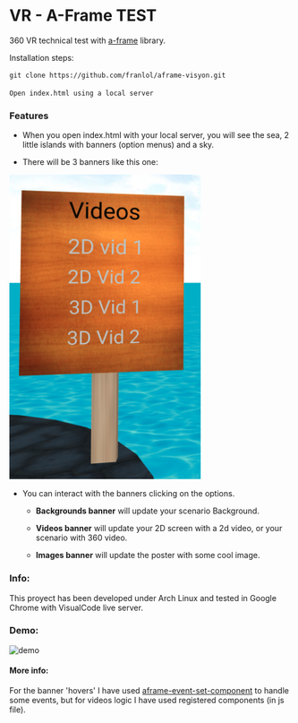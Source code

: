 # VR - A-Frame TEST

360 VR technical test with [a-frame](https://aframe.io/) library.

Installation steps:

```
git clone https://github.com/franlol/aframe-visyon.git

Open index.html using a local server
```

### Features

- When you open index.html with your local server, you will see the sea, 2 little islands with banners (option menus) and a sky.

- There will be 3 banners like this one:

![Banner](https://raw.githubusercontent.com/franlol/aframe-visyon/master/banner.png)

- You can interact with the banners clicking on the options.

  - **Backgrounds banner** will update your scenario Background.

  - **Videos banner** will update your 2D screen with a 2d video, or your scenario with 360 video.

  - **Images banner** will update the poster with some cool image.

### Info:

This proyect has been developed under Arch Linux and tested in Google Chrome with VisualCode live server.

### Demo:

![demo](https://github.com/franlol/aframe-visyon/blob/master/demo.gif)

#### More info:

For the banner 'hovers' I have used [aframe-event-set-component](https://github.com/supermedium/superframe/tree/master/components/event-set) to handle some events, but for videos logic I have used registered components (in js file).
